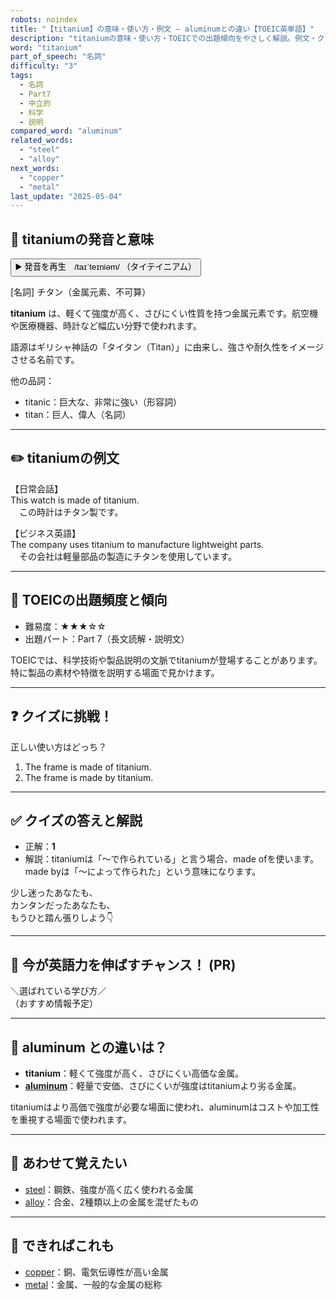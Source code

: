 ```yaml
---
robots: noindex
title: "【titanium】の意味・使い方・例文 ― aluminumとの違い【TOEIC英単語】"
description: "titaniumの意味・使い方・TOEICでの出題傾向をやさしく解説。例文・クイズ付きでaluminumとの違いもわかりやすく学べます。"
word: "titanium"
part_of_speech: "名詞"
difficulty: "3"
tags:
  - 名詞
  - Part7
  - 中立的
  - 科学
  - 説明
compared_word: "aluminum"
related_words:
  - "steel"
  - "alloy"
next_words:
  - "copper"
  - "metal"
last_update: "2025-05-04"
---
```


## 🔰 titaniumの発音と意味

<button class="play-audio" onclick="playTTS('titanium')">
  <span class="play-audio-main">
    ▶️ 発音を再生　/taɪˈteɪniəm/
  </span>
  <span class="play-audio-sub">
    （タイテイニアム）
  </span>
</button>

[名詞] チタン（金属元素、不可算）

**titanium** は、軽くて強度が高く、さびにくい性質を持つ金属元素です。航空機や医療機器、時計など幅広い分野で使われます。

語源はギリシャ神話の「タイタン（Titan）」に由来し、強さや耐久性をイメージさせる名前です。

他の品詞：  
- titanic：巨大な、非常に強い（形容詞）
- titan：巨人、偉人（名詞）

---

## ✏️ titaniumの例文

【日常会話】  
This watch is made of titanium.  
　この時計はチタン製です。

【ビジネス英語】  
The company uses titanium to manufacture lightweight parts.  
　その会社は軽量部品の製造にチタンを使用しています。

---

## 🎯 TOEICの出題頻度と傾向

- 難易度：★★★☆☆
- 出題パート：Part 7（長文読解・説明文）

TOEICでは、科学技術や製品説明の文脈でtitaniumが登場することがあります。特に製品の素材や特徴を説明する場面で見かけます。

---

## ❓ クイズに挑戦！

正しい使い方はどっち？

1. The frame is made of titanium.  
2. The frame is made by titanium.

---

## ✅ クイズの答えと解説

- 正解：**1**
- 解説：titaniumは「～で作られている」と言う場合、made ofを使います。made byは「～によって作られた」という意味になります。

少し迷ったあなたも、  
カンタンだったあなたも、  
もうひと踏ん張りしよう👇️

---

## 🚀 今が英語力を伸ばすチャンス！ (PR)

<div class="info-center">
＼選ばれている学び方／<br>  
（おすすめ情報予定）
</div>

---

## 🤔  aluminum との違いは？

- **titanium**：軽くて強度が高く、さびにくい高価な金属。
- **[aluminum](/word/aluminum/)**：軽量で安価、さびにくいが強度はtitaniumより劣る金属。

titaniumはより高価で強度が必要な場面に使われ、aluminumはコストや加工性を重視する場面で使われます。

---

## 🧩 あわせて覚えたい

- [steel](/word/steel/)：鋼鉄、強度が高く広く使われる金属
- [alloy](/word/alloy/)：合金、2種類以上の金属を混ぜたもの

---

## 📖 できればこれも

- [copper](/word/copper/)：銅、電気伝導性が高い金属
- [metal](/word/metal/)：金属、一般的な金属の総称

<!-- cvid: aid04_bid31 -->

